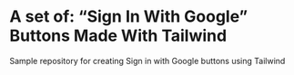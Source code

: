 # A set of: “Sign In With Google” Buttons Made With Tailwind

Sample repository for creating Sign in with Google buttons using Tailwind
